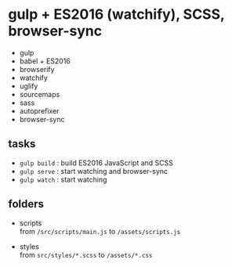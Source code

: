 # gulp + ES2016 (watchify), SCSS, browser-sync

- gulp
- babel + ES2016
- browserify
- watchify
- uglify
- sourcemaps
- sass
- autoprefixer
- browser-sync

## tasks

- `gulp build` : build ES2016 JavaScript and SCSS
- `gulp serve` : start watching and browser-sync
- `gulp watch` : start watching

## folders

- scripts  
from `/src/scripts/main.js` to `/assets/scripts.js`

- styles  
from `src/styles/*.scss` to `/assets/*.css`
